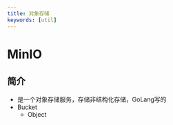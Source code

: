 ```yaml
---
title: 对象存储
keywords: [util]
---
```




# MinIO

## 简介

- 是一个对象存储服务，存储非结构化存储，GoLang写的
- Bucket
  - Object